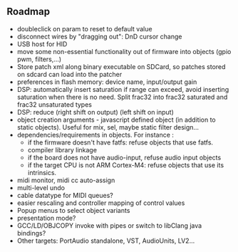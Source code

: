 ## Roadmap

* doubleclick on param to reset to default value
* disconnect wires by "dragging out": DnD cursor change
* USB host for HID
* move some non-essential functionality out of firmware into objects (gpio pwm, filters,...)
* Store patch xml along binary executable on SDCard, so patches stored on sdcard can load into the patcher
* preferences in flash memory: device name, input/output gain
* DSP: automatically insert saturation if range can exceed, avoid inserting saturation when there is no need. Split frac32 into frac32 saturated and frac32 unsaturated types
* DSP: reduce (right shift on output) (left shift on input)
* object creation arguments - javascript defined object (in addition to static objects). Useful for mix, sel, maybe static filter design...
* dependencies/requirements in objects. For instance :
    * if the firmware doesn't have fatfs: refuse objects that use fatfs.
    * compiler library linkage
    * if the board does not have audio-input, refuse audio input objects
    * if the target CPU is not ARM Cortex-M4: refuse objects that use its intrinsics.               
* midi monitor, midi cc auto-assign
* multi-level undo
* cable datatype for MIDI queues?
* easier rescaling and controller mapping of control values
* Popup menus to select object variants
* presentation mode?
* GCC/LD/OBJCOPY invoke with pipes or switch to libClang java bindings?                
* Other targets: PortAudio standalone, VST, AudioUnits, LV2...
